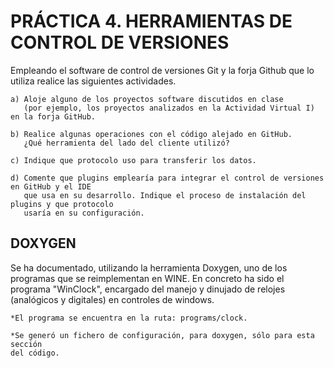 # PRÁCTICA 4. HERRAMIENTAS DE CONTROL DE VERSIONES

Empleando el software de control de versiones Git y la forja Github que lo utiliza
realice las siguientes actividades.

    a) Aloje alguno de los proyectos software discutidos en clase
       (por ejemplo, los proyectos analizados en la Actividad Virtual I) en la forja GitHub.
       
    b) Realice algunas operaciones con el código alejado en GitHub.
       ¿Qué herramienta del lado del cliente utilizó?
       
    c) Indique que protocolo uso para transferir los datos.
    
    d) Comente que plugins emplearía para integrar el control de versiones en GitHub y el IDE
       que usa en su desarrollo. Indique el proceso de instalación del plugins y que protocolo
       usaría en su configuración.
       
## DOXYGEN

Se ha documentado, utilizando la herramienta Doxygen, uno de los programas que se 
reimplementan en WINE. En concreto ha sido el programa "WinClock", encargado del
manejo y dinujado de relojes (analógicos y digitales) en controles de windows.

    *El programa se encuentra en la ruta: programs/clock.
    
    *Se generó un fichero de configuración, para doxygen, sólo para esta sección
    del código.